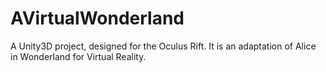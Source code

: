 AVirtualWonderland
==================

A Unity3D project, designed for the Oculus Rift. It is an adaptation of Alice in Wonderland for Virtual Reality.
